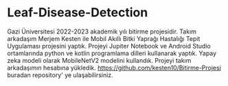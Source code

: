 # Leaf-Disease-Detection
Gazi Üniversitesi 2022-2023 akademik yılı bitirme projesidir.
Takım arkadaşım Merjem Kesten ile Mobil Akıllı Bitki Yaprağı Hastalığı Tepit Uygulaması projesini yaptık. Projeyi Jupiter Notebook ve Android Studio ortamlarında python ve kotlin programlama dilleri kullanarak yaptık. Yapay zeka modeli olarak MobileNetV2 modelini kullandık. Projeyi takım arkadaşımın hesabına yükledik.    https://github.com/kesten10/Bitirme-Projesi buradan repository' ye ulaşabilirsiniz.

